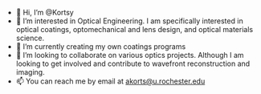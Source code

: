 - 👋 Hi, I’m @Kortsy
- 👀 I’m interested in Optical Engineering. I am specifically interested in optical coatings, optomechanical and lens design, and optical materials science.
- 🌱 I’m currently creating my own coatings programs
- 💞️ I’m looking to collaborate on various optics projects. Although I am looking to get involved and contribute to wavefront reconstruction and imaging.
- 📫 You can reach me by email at akorts@u.rochester.edu

<!---
Kortsy/Kortsy is a ✨ special ✨ repository because its `README.md` (this file) appears on your GitHub profile.
You can click the Preview link to take a look at your changes.
--->
